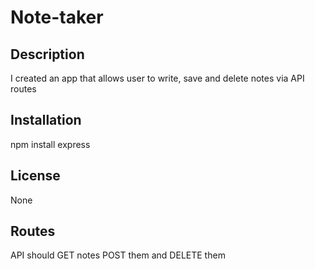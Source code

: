 # Note-taker

## Description

I created an app that allows user to write, save and delete notes via API routes

## Installation

npm install express

## License

None

## Routes

API should GET notes POST them and DELETE them
